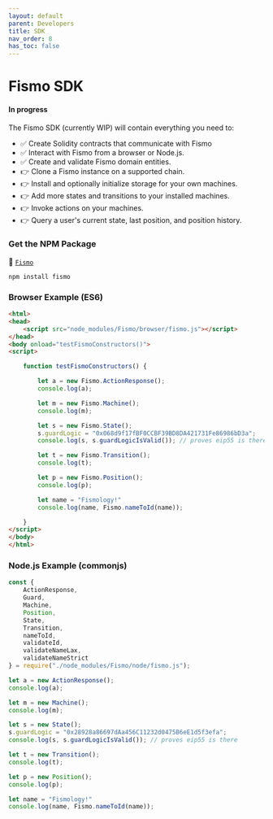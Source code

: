 ```yaml
---
layout: default
parent: Developers
title: SDK
nav_order: 8
has_toc: false
---
```

# Fismo SDK
#### In progress
The Fismo SDK (currently WIP) will contain everything you need to:
* ✅ Create Solidity contracts that communicate with Fismo
* ✅ Interact with Fismo from a browser or Node.js.
* ✅ Create and validate Fismo domain entities.
* 👉 Clone a Fismo instance on a supported chain.
* 👉 Install and optionally initialize storage for your own machines.
* 👉 Add more states and transitions to your installed machines.
* 👉 Invoke actions on your machines.
* 👉 Query a user's current state, last position, and position history.

### Get the NPM Package
💾 [`Fismo`](https://www.npmjs.com/package/fismo)
```shell
npm install fismo
```

### Browser Example (ES6)
```html
<html>
<head>
    <script src="node_modules/Fismo/browser/fismo.js"></script>
</head>
<body onload="testFismoConstructors()">
<script>

    function testFismoConstructors() {

        let a = new Fismo.ActionResponse();
        console.log(a);

        let m = new Fismo.Machine();
        console.log(m);

        let s = new Fismo.State();
        s.guardLogic = "0x068d9f17fBF0CCBF39BD8DA421731Fe86986bD3a";
        console.log(s, s.guardLogicIsValid()); // proves eip55 is there

        let t = new Fismo.Transition();
        console.log(t);

        let p = new Fismo.Position();
        console.log(p);

        let name = "Fismology!"
        console.log(name, Fismo.nameToId(name));

    }
</script>
</body>
</html>
```

### Node.js Example (commonjs)
```javascript
const { 
    ActionResponse, 
    Guard,
    Machine,
    Position,
    State,
    Transition,
    nameToId,
    validateId,
    validateNameLax,
    validateNameStrict
} = require("./node_modules/Fismo/node/fismo.js");

let a = new ActionResponse();
console.log(a);

let m = new Machine();
console.log(m);

let s = new State();
s.guardLogic = "0x28928a86697dAa456C11232d0475B6eE1d5f3efa";
console.log(s, s.guardLogicIsValid()); // proves eip55 is there

let t = new Transition();
console.log(t);

let p = new Position();
console.log(p);

let name = "Fismology!"
console.log(name, Fismo.nameToId(name));

```